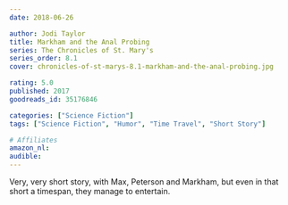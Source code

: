 ```yaml
---
date: 2018-06-26

author: Jodi Taylor
title: Markham and the Anal Probing
series: The Chronicles of St. Mary's
series_order: 8.1
cover: chronicles-of-st-marys-8.1-markham-and-the-anal-probing.jpg

rating: 5.0
published: 2017
goodreads_id: 35176846

categories: ["Science Fiction"]
tags: ["Science Fiction", "Humor", "Time Travel", "Short Story"]

# Affiliates
amazon_nl: 
audible: 
---
```


Very, very short story, with Max, Peterson and Markham, but even in that short a timespan, they manage to entertain.
